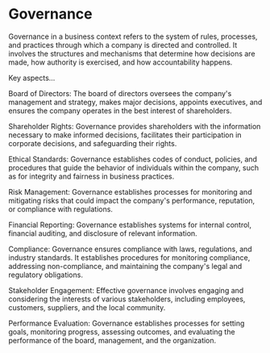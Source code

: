 # Governance

Governance in a business context refers to the system of rules, processes, and practices through which a company is directed and controlled. It involves the structures and mechanisms that determine how decisions are made, how authority is exercised, and how accountability happens.

Key aspects…

Board of Directors: The board of directors oversees the company's management and strategy, makes major decisions, appoints executives, and ensures the company operates in the best interest of shareholders.

Shareholder Rights: Governance provides shareholders with the information necessary to make informed decisions, facilitates their participation in corporate decisions, and safeguarding their rights.

Ethical Standards: Governance establishes codes of conduct, policies, and procedures that guide the behavior of individuals within the company, such as for integrity and fairness in business practices.

Risk Management: Governance establishes processes for monitoring and mitigating risks that could impact the company's performance, reputation, or compliance with regulations.

Financial Reporting: Governance establishes systems for internal control, financial auditing, and disclosure of relevant information.

Compliance: Governance ensures compliance with laws, regulations, and industry standards. It establishes procedures for monitoring compliance, addressing non-compliance, and maintaining the company's legal and regulatory obligations.

Stakeholder Engagement: Effective governance involves engaging and considering the interests of various stakeholders, including employees, customers, suppliers, and the local community. 

Performance Evaluation: Governance establishes processes for setting goals, monitoring progress,  assessing outcomes, and evaluating the performance of the board, management, and the organization.
